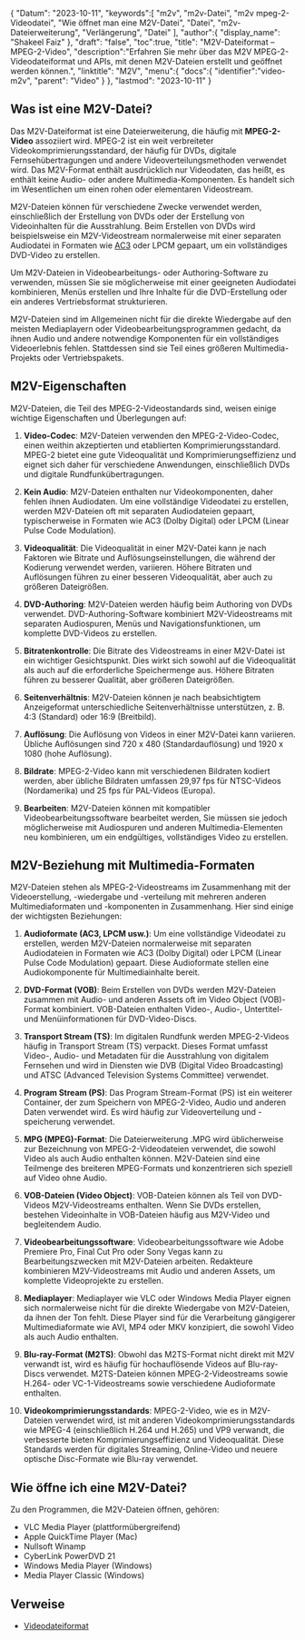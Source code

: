 {
"Datum": "2023-10-11",
   "keywords":[
"m2v",
"m2v-Datei",
"m2v mpeg-2-Videodatei",
"Wie öffnet man eine M2V-Datei",
"Datei",
"m2v-Dateierweiterung",
"Verlängerung",
"Datei"
],
   "author":{
"display_name": "Shakeel Faiz"
},
"draft": "false",
"toc":true,
"title": "M2V-Dateiformat – MPEG-2-Video",
   "description":"Erfahren Sie mehr über das M2V MPEG-2-Videodateiformat und APIs, mit denen M2V-Dateien erstellt und geöffnet werden können.",
"linktitle": "M2V",
   "menu":{
      "docs":{
         "identifier":"video-m2v",
"parent": "Video"
}
},
"lastmod": "2023-10-11"
}

## Was ist eine M2V-Datei?

Das M2V-Dateiformat ist eine Dateierweiterung, die häufig mit **MPEG-2-Video** assoziiert wird. MPEG-2 ist ein weit verbreiteter Videokomprimierungsstandard, der häufig für DVDs, digitale Fernsehübertragungen und andere Videoverteilungsmethoden verwendet wird. Das M2V-Format enthält ausdrücklich nur Videodaten, das heißt, es enthält keine Audio- oder andere Multimedia-Komponenten. Es handelt sich im Wesentlichen um einen rohen oder elementaren Videostream.

M2V-Dateien können für verschiedene Zwecke verwendet werden, einschließlich der Erstellung von DVDs oder der Erstellung von Videoinhalten für die Ausstrahlung. Beim Erstellen von DVDs wird beispielsweise ein M2V-Videostream normalerweise mit einer separaten Audiodatei in Formaten wie [AC3](/audio/ac3/) oder LPCM gepaart, um ein vollständiges DVD-Video zu erstellen.

Um M2V-Dateien in Videobearbeitungs- oder Authoring-Software zu verwenden, müssen Sie sie möglicherweise mit einer geeigneten Audiodatei kombinieren, Menüs erstellen und Ihre Inhalte für die DVD-Erstellung oder ein anderes Vertriebsformat strukturieren.

M2V-Dateien sind im Allgemeinen nicht für die direkte Wiedergabe auf den meisten Mediaplayern oder Videobearbeitungsprogrammen gedacht, da ihnen Audio und andere notwendige Komponenten für ein vollständiges Videoerlebnis fehlen. Stattdessen sind sie Teil eines größeren Multimedia-Projekts oder Vertriebspakets.

## M2V-Eigenschaften

M2V-Dateien, die Teil des MPEG-2-Videostandards sind, weisen einige wichtige Eigenschaften und Überlegungen auf:

1. **Video-Codec**: M2V-Dateien verwenden den MPEG-2-Video-Codec, einen weithin akzeptierten und etablierten Komprimierungsstandard. MPEG-2 bietet eine gute Videoqualität und Komprimierungseffizienz und eignet sich daher für verschiedene Anwendungen, einschließlich DVDs und digitale Rundfunkübertragungen.
    
















2. **Kein Audio**: M2V-Dateien enthalten nur Videokomponenten, daher fehlen ihnen Audiodaten. Um eine vollständige Videodatei zu erstellen, werden M2V-Dateien oft mit separaten Audiodateien gepaart, typischerweise in Formaten wie AC3 (Dolby Digital) oder LPCM (Linear Pulse Code Modulation).
    
















3. **Videoqualität**: Die Videoqualität in einer M2V-Datei kann je nach Faktoren wie Bitrate und Auflösungseinstellungen, die während der Kodierung verwendet werden, variieren. Höhere Bitraten und Auflösungen führen zu einer besseren Videoqualität, aber auch zu größeren Dateigrößen.
       

















4. **DVD-Authoring**: M2V-Dateien werden häufig beim Authoring von DVDs verwendet. DVD-Authoring-Software kombiniert M2V-Videostreams mit separaten Audiospuren, Menüs und Navigationsfunktionen, um komplette DVD-Videos zu erstellen.
    
















5. **Bitratenkontrolle**: Die Bitrate des Videostreams in einer M2V-Datei ist ein wichtiger Gesichtspunkt. Dies wirkt sich sowohl auf die Videoqualität als auch auf die erforderliche Speichermenge aus. Höhere Bitraten führen zu besserer Qualität, aber größeren Dateigrößen.
    
















6. **Seitenverhältnis**: M2V-Dateien können je nach beabsichtigtem Anzeigeformat unterschiedliche Seitenverhältnisse unterstützen, z. B. 4:3 (Standard) oder 16:9 (Breitbild).
    
















7. **Auflösung**: Die Auflösung von Videos in einer M2V-Datei kann variieren. Übliche Auflösungen sind 720 x 480 (Standardauflösung) und 1920 x 1080 (hohe Auflösung).
    
















8. **Bildrate**: MPEG-2-Video kann mit verschiedenen Bildraten kodiert werden, aber übliche Bildraten umfassen 29,97 fps für NTSC-Videos (Nordamerika) und 25 fps für PAL-Videos (Europa).
    
















9. **Bearbeiten**: M2V-Dateien können mit kompatibler Videobearbeitungssoftware bearbeitet werden, Sie müssen sie jedoch möglicherweise mit Audiospuren und anderen Multimedia-Elementen neu kombinieren, um ein endgültiges, vollständiges Video zu erstellen.

## M2V-Beziehung mit Multimedia-Formaten

M2V-Dateien stehen als MPEG-2-Videostreams im Zusammenhang mit der Videoerstellung, -wiedergabe und -verteilung mit mehreren anderen Multimediaformaten und -komponenten in Zusammenhang. Hier sind einige der wichtigsten Beziehungen:

1. **Audioformate (AC3, LPCM usw.)**: Um eine vollständige Videodatei zu erstellen, werden M2V-Dateien normalerweise mit separaten Audiodateien in Formaten wie AC3 (Dolby Digital) oder LPCM (Linear Pulse Code Modulation) gepaart. Diese Audioformate stellen eine Audiokomponente für Multimediainhalte bereit.
    
















2. **DVD-Format (VOB)**: Beim Erstellen von DVDs werden M2V-Dateien zusammen mit Audio- und anderen Assets oft im Video Object (VOB)-Format kombiniert. VOB-Dateien enthalten Video-, Audio-, Untertitel- und Menüinformationen für DVD-Video-Discs.
    
















3. **Transport Stream (TS)**: Im digitalen Rundfunk werden MPEG-2-Videos häufig in Transport Stream (TS) verpackt. Dieses Format umfasst Video-, Audio- und Metadaten für die Ausstrahlung von digitalem Fernsehen und wird in Diensten wie DVB (Digital Video Broadcasting) und ATSC (Advanced Television Systems Committee) verwendet.
    
















4. **Program Stream (PS)**: Das Program Stream-Format (PS) ist ein weiterer Container, der zum Speichern von MPEG-2-Video, Audio und anderen Daten verwendet wird. Es wird häufig zur Videoverteilung und -speicherung verwendet.
    
















5. **MPG (MPEG)-Format**: Die Dateierweiterung .MPG wird üblicherweise zur Bezeichnung von MPEG-2-Videodateien verwendet, die sowohl Video als auch Audio enthalten können. M2V-Dateien sind eine Teilmenge des breiteren MPEG-Formats und konzentrieren sich speziell auf Video ohne Audio.
    
















6. **VOB-Dateien (Video Object)**: VOB-Dateien können als Teil von DVD-Videos M2V-Videostreams enthalten. Wenn Sie DVDs erstellen, bestehen Videoinhalte in VOB-Dateien häufig aus M2V-Video und begleitendem Audio.
    
















7. **Videobearbeitungssoftware**: Videobearbeitungssoftware wie Adobe Premiere Pro, Final Cut Pro oder Sony Vegas kann zu Bearbeitungszwecken mit M2V-Dateien arbeiten. Redakteure kombinieren M2V-Videostreams mit Audio und anderen Assets, um komplette Videoprojekte zu erstellen.
    
















8. **Mediaplayer**: Mediaplayer wie VLC oder Windows Media Player eignen sich normalerweise nicht für die direkte Wiedergabe von M2V-Dateien, da ihnen der Ton fehlt. Diese Player sind für die Verarbeitung gängigerer Multimediaformate wie AVI, MP4 oder MKV konzipiert, die sowohl Video als auch Audio enthalten.
    
















9. **Blu-ray-Format (M2TS)**: Obwohl das M2TS-Format nicht direkt mit M2V verwandt ist, wird es häufig für hochauflösende Videos auf Blu-ray-Discs verwendet. M2TS-Dateien können MPEG-2-Videostreams sowie H.264- oder VC-1-Videostreams sowie verschiedene Audioformate enthalten.
    
















10. **Videokomprimierungsstandards**: MPEG-2-Video, wie es in M2V-Dateien verwendet wird, ist mit anderen Videokomprimierungsstandards wie MPEG-4 (einschließlich H.264 und H.265) und VP9 verwandt, die verbesserte bieten Komprimierungseffizienz und Videoqualität. Diese Standards werden für digitales Streaming, Online-Video und neuere optische Disc-Formate wie Blu-ray verwendet.

## Wie öffne ich eine M2V-Datei?

Zu den Programmen, die M2V-Dateien öffnen, gehören:

- VLC Media Player (plattformübergreifend)
- Apple QuickTime Player (Mac)
- Nullsoft Winamp
- CyberLink PowerDVD 21
- Windows Media Player (Windows)
- Media Player Classic (Windows)

## Verweise
* [Videodateiformat](https://en.wikipedia.org/wiki/Video_file_format)


